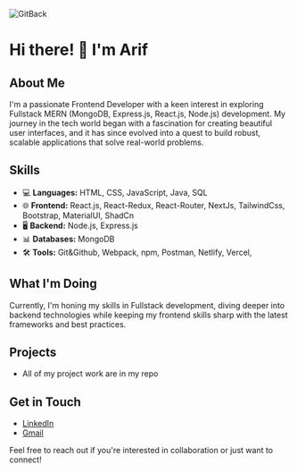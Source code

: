 
![GitBack](https://github.com/md-arif-alam/md-arif-alam/assets/129614679/616362f5-ef2f-46f2-b1fb-a61d34e07a24)

# Hi there! 👋 I'm Arif

## About Me
I'm a passionate Frontend Developer with a keen interest in exploring Fullstack MERN (MongoDB, Express.js, React.js, Node.js) development. My journey in the tech world began with a fascination for creating beautiful user interfaces, and it has since evolved into a quest to build robust, scalable applications that solve real-world problems.

## Skills
- 💻 **Languages:** HTML, CSS, JavaScript, Java, SQL
- 🌐 **Frontend:** React.js, React-Redux,  React-Router, NextJs, TailwindCss, Bootstrap, MaterialUI, ShadCn 
- 🖥️ **Backend:** Node.js, Express.js
- 📊 **Databases:** MongoDB
- 🛠️ **Tools:** Git&Github, Webpack, npm, Postman, Netlify, Vercel,  

## What I'm Doing
Currently, I'm honing my skills in Fullstack development, diving deeper into backend technologies while keeping my frontend skills sharp with the latest frameworks and best practices.

## Projects
- All of my project work are in my repo

## Get in Touch
- [LinkedIn](https://www.linkedin.com/in/md-arif-alam0316)
- [Gmail](mailto:arifalam0316@gmail.com)

Feel free to reach out if you're interested in collaboration or just want to connect!
